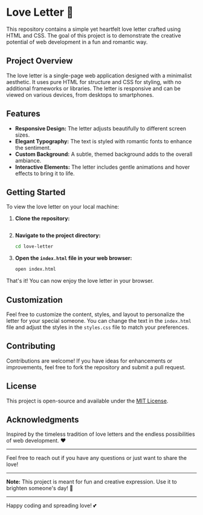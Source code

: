 # Love Letter 💌

This repository contains a simple yet heartfelt love letter crafted using HTML and CSS. The goal of this project is to demonstrate the creative potential of web development in a fun and romantic way.

## Project Overview

The love letter is a single-page web application designed with a minimalist aesthetic. It uses pure HTML for structure and CSS for styling, with no additional frameworks or libraries. The letter is responsive and can be viewed on various devices, from desktops to smartphones.

## Features

- **Responsive Design:** The letter adjusts beautifully to different screen sizes.
- **Elegant Typography:** The text is styled with romantic fonts to enhance the sentiment.
- **Custom Background:** A subtle, themed background adds to the overall ambiance.
- **Interactive Elements:** The letter includes gentle animations and hover effects to bring it to life.

## Getting Started

To view the love letter on your local machine:

1. **Clone the repository:**
   ```bash
   
   ```
2. **Navigate to the project directory:**
   ```bash
   cd love-letter
   ```
3. **Open the `index.html` file in your web browser:**
   ```bash
   open index.html
   ```

That's it! You can now enjoy the love letter in your browser.

## Customization

Feel free to customize the content, styles, and layout to personalize the letter for your special someone. You can change the text in the `index.html` file and adjust the styles in the `styles.css` file to match your preferences.

## Contributing

Contributions are welcome! If you have ideas for enhancements or improvements, feel free to fork the repository and submit a pull request.

## License

This project is open-source and available under the [MIT License](LICENSE).

## Acknowledgments

Inspired by the timeless tradition of love letters and the endless possibilities of web development. ❤️

---

Feel free to reach out if you have any questions or just want to share the love!

---

**Note:** This project is meant for fun and creative expression. Use it to brighten someone's day! 🌹

---

Happy coding and spreading love! 💕
